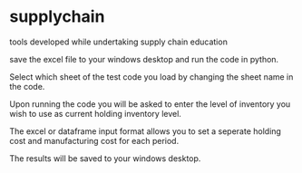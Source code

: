 # supplychain
tools developed while undertaking supply chain education

save the excel file to your windows desktop and run the code in python. 

Select which sheet of the test code you load by changing the sheet name in the code.

Upon running the code you will be asked to enter the level of inventory you wish to use as current holding inventory level. 

The excel or dataframe input format allows you to set a seperate holding cost and manufacturing cost for each period. 

The results will be saved to your windows desktop.
